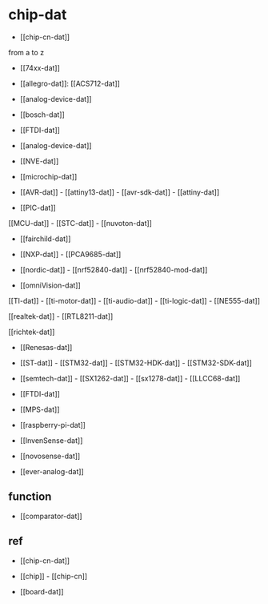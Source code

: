 

# chip-dat 

- [[chip-cn-dat]]

from a to z 

- [[74xx-dat]]

- [[allegro-dat]]: [[ACS712-dat]]

- [[analog-device-dat]]

- [[bosch-dat]]

- [[FTDI-dat]]

- [[analog-device-dat]]

- [[NVE-dat]]

- [[microchip-dat]] 

- [[AVR-dat]] - [[attiny13-dat]] - [[avr-sdk-dat]] - [[attiny-dat]]

- [[PIC-dat]]

[[MCU-dat]] - [[STC-dat]] - [[nuvoton-dat]]

- [[fairchild-dat]] 

- [[NXP-dat]] - [[PCA9685-dat]]

- [[nordic-dat]] - [[nrf52840-dat]] - [[nrf52840-mod-dat]]

- [[omniVision-dat]]

[[TI-dat]] - [[ti-motor-dat]] - [[ti-audio-dat]] - [[ti-logic-dat]] - [[NE555-dat]]

[[realtek-dat]] - [[RTL8211-dat]]

[[richtek-dat]]

- [[Renesas-dat]]

- [[ST-dat]] - [[STM32-dat]] - [[STM32-HDK-dat]] - [[STM32-SDK-dat]]

- [[semtech-dat]] - [[SX1262-dat]] - [[sx1278-dat]] - [[LLCC68-dat]]

- [[FTDI-dat]]

- [[MPS-dat]]

- [[raspberry-pi-dat]]

- [[InvenSense-dat]]

- [[novosense-dat]]

- [[ever-analog-dat]]

## function 

- [[comparator-dat]]

## ref 

- [[chip-cn-dat]]

- [[chip]] - [[chip-cn]]

- [[board-dat]]